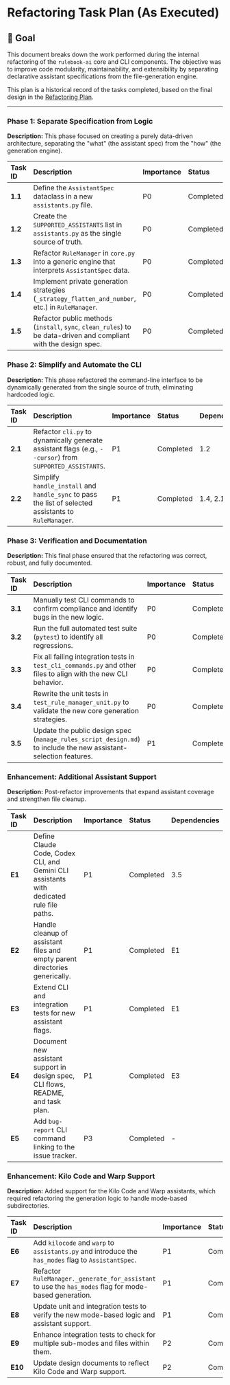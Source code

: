 # Refactoring Task Plan (As Executed)

## 🎯 Goal

This document breaks down the work performed during the internal refactoring of the `rulebook-ai` core and CLI components. The objective was to improve code modularity, maintainability, and extensibility by separating declarative assistant specifications from the file-generation engine.

This plan is a historical record of the tasks completed, based on the final design in the [Refactoring Plan](./refactoring_plan.md).

---

### Phase 1: Separate Specification from Logic

**Description:** This phase focused on creating a purely data-driven architecture, separating the "what" (the assistant spec) from the "how" (the generation engine).

| Task ID | Description                                                                              | Importance | Status      | Dependencies      |
|:--------|:-----------------------------------------------------------------------------------------|:-----------|:------------|:------------------|
| **1.1** | Define the `AssistantSpec` dataclass in a new `assistants.py` file.                      | P0         | Completed   | -                 |
| **1.2** | Create the `SUPPORTED_ASSISTANTS` list in `assistants.py` as the single source of truth. | P0         | Completed   | 1.1               |
| **1.3** | Refactor `RuleManager` in `core.py` into a generic engine that interprets `AssistantSpec` data. | P0         | Completed   | 1.2               |
| **1.4** | Implement private generation strategies (`_strategy_flatten_and_number`, etc.) in `RuleManager`. | P0         | Completed   | 1.3               |
| **1.5** | Refactor public methods (`install`, `sync`, `clean_rules`) to be data-driven and compliant with the design spec. | P0         | Completed   | 1.4               |

### Phase 2: Simplify and Automate the CLI

**Description:** This phase refactored the command-line interface to be dynamically generated from the single source of truth, eliminating hardcoded logic.

| Task ID | Description                                                                              | Importance | Status      | Dependencies      |
|:--------|:-----------------------------------------------------------------------------------------|:-----------|:------------|:------------------|
| **2.1** | Refactor `cli.py` to dynamically generate assistant flags (e.g., `--cursor`) from `SUPPORTED_ASSISTANTS`. | P1         | Completed   | 1.2               |
| **2.2** | Simplify `handle_install` and `handle_sync` to pass the list of selected assistants to `RuleManager`. | P1         | Completed   | 1.4, 2.1          |

### Phase 3: Verification and Documentation

**Description:** This final phase ensured that the refactoring was correct, robust, and fully documented.

| Task ID | Description                                                                              | Importance | Status      | Dependencies      |
|:--------|:-----------------------------------------------------------------------------------------|:-----------|:------------|:------------------|
| **3.1** | Manually test CLI commands to confirm compliance and identify bugs in the new logic.       | P0         | Completed   | 1.5, 2.2          |
| **3.2** | Run the full automated test suite (`pytest`) to identify all regressions.                  | P0         | Completed   | 3.1               |
| **3.3** | Fix all failing integration tests in `test_cli_commands.py` and other files to align with the new CLI behavior. | P0         | Completed   | 3.2               |
| **3.4** | Rewrite the unit tests in `test_rule_manager_unit.py` to validate the new core generation strategies. | P0         | Completed   | 3.3               |
| **3.5** | Update the public design spec (`manage_rules_script_design.md`) to include the new assistant-selection features. | P1         | Completed   | 3.4               |

### Enhancement: Additional Assistant Support

**Description:** Post-refactor improvements that expand assistant coverage and strengthen file cleanup.

| Task ID | Description | Importance | Status | Dependencies |
|:--------|:------------|:-----------|:-------|:-------------|
| **E1** | Define Claude Code, Codex CLI, and Gemini CLI assistants with dedicated rule file paths. | P1 | Completed | 3.5 |
| **E2** | Handle cleanup of assistant files and empty parent directories generically. | P1 | Completed | E1 |
| **E3** | Extend CLI and integration tests for new assistant flags. | P1 | Completed | E1 |
| **E4** | Document new assistant support in design spec, CLI flows, README, and task plan. | P1 | Completed | E3 |
| **E5** | Add `bug-report` CLI command linking to the issue tracker. | P3 | Completed | - |

### Enhancement: Kilo Code and Warp Support

**Description:** Added support for the Kilo Code and Warp assistants, which required refactoring the generation logic to handle mode-based subdirectories.

| Task ID | Description | Importance | Status | Dependencies |
|:--------|:------------|:-----------|:-------|:-------------|
| **E6** | Add `kilocode` and `warp` to `assistants.py` and introduce the `has_modes` flag to `AssistantSpec`. | P1 | Completed | E4 |
| **E7** | Refactor `RuleManager._generate_for_assistant` to use the `has_modes` flag for mode-based generation. | P1 | Completed | E6 |
| **E8** | Update unit and integration tests to verify the new mode-based logic and assistant support. | P1 | Completed | E7 |
| **E9** | Enhance integration tests to check for multiple sub-modes and files within them. | P2 | Completed | E8 |
| **E10** | Update design documents to reflect Kilo Code and Warp support. | P2 | Completed | E7 |
